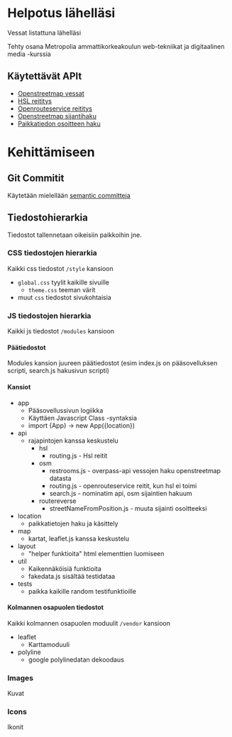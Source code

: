 # Helpotus lähelläsi

Vessat listattuna lähelläsi

Tehty osana Metropolia ammattikorkeakoulun web-tekniikat ja digitaalinen media -kurssia

## Käytettävät APIt

-   [Openstreetmap vessat](<https://overpass-api.de/api/interpreter?data=[out:json];node[%22amenity%22=%22toilets%22](around:10000,60.192059,%2024.945831);%20out%20meta;%20>)
-   [HSL reititys](https://api.digitransit.fi/routing/v1/routers/hsl/index/graphql)
-   [Openrouteservice reititys](https://api.openrouteservice.org/v2/directions/foot-walking?api_key=5b3ce3597851110001cf62489ed94340f9f94cd7986b548f20950a89&)
-   [Openstreetmap sijantihaku](https://nominatim.openstreetmap.org/search/)
-   [Paikkatiedon osoitteen haku](https://api.opencagedata.com/geocode/v1/)

# Kehittämiseen

## Git Commitit

Käytetään mielellään [semantic committeja](https://gist.github.com/joshbuchea/6f47e86d2510bce28f8e7f42ae84c716)

## Tiedostohierarkia

Tiedostot tallennetaan oikeisiin paikkoihin jne.

### CSS tiedostojen hierarkia

Kaikki css tiedostot `/style` kansioon

-   `global.css` tyylit kaikille sivuille
    -   `theme.css` teeman värit
-   muut `css` tiedostot sivukohtaisia

### JS tiedostojen hierarkia

Kaikki js tiedostot `/modules` kansioon

#### Päätiedostot

Modules kansion juureen päätiedostot (esim index.js on pääsovelluksen scripti, search.js hakusivun scripti)

#### Kansiot

-   app
    -   Pääsovellussivun logiikka
    -   Käyttäen Javascript Class -syntaksia
    -   import {App} -> new App({location})
-   api
    -   rajapintojen kanssa keskustelu
        -   hsl
            -   routing.js - Hsl reitit
        -   osm
            -   restrooms.js - overpass-api vessojen haku openstreetmap datasta
            -   routing.js - openrouteservice reitit, kun hsl ei toimi
            -   search.js - nominatim api, osm sijaintien hakuum
        -   routereverse
            -   streetNameFromPosition.js - muuta sijainti osoitteeksi
-   location
    -   paikkatietojen haku ja käsittely
-   map
    -   kartat, leaflet.js kanssa keskustelu
-   layout
    -   "helper funktioita" html elementtien luomiseen
-   util
    -   Kaikennäköisiä funktioita
    -   fakedata.js sisältää testidataa
-   tests
    -   paikka kaikille random testifunktioille

#### Kolmannen osapuolen tiedostot

Kaikki kolmannen osapuolen moduulit `/vendor` kansioon

-   leaflet
    -   Karttamoduuli
-   polyline
    -   google polylinedatan dekoodaus

### Images

Kuvat

### Icons

Ikonit
